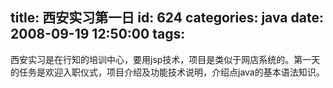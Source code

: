 title: 西安实习第一日
id: 624
categories: java
date: 2008-09-19 12:50:00
tags:
---

西安实习是在行知的培训中心，要用jsp技术，项目是类似于网店系统的。第一天的任务是欢迎入职仪式，项目介绍及功能技术说明，介绍点java的基本语法知识。
